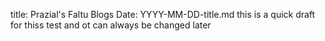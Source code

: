 title: Prazial's Faltu Blogs
Date: YYYY-MM-DD-title.md
this is a quick draft for thiss test and ot can always be changed later
